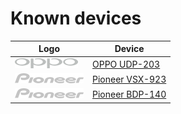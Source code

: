 # Known devices
Logo | Device
------------ | ------------
![OPPO UDP-203](../settings/logo/small/oppo.png) | [OPPO UDP-203](./OPPO_UDP-203/README.md)
![Pioneer VSX-923](../settings/logo/small/pioneer.png) | [Pioneer VSX-923](./Pioneer_VSX923/README.md)
![Pioneer BDP-140](../settings/logo/small/pioneer.png) |[Pioneer BDP-140](./Pioneer_BDP-140/README.md)
